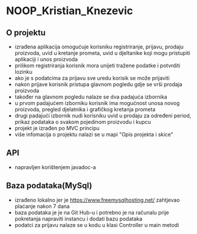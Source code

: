 # NOOP_Kristian_Knezevic

## O projektu
- izrađena aplikacija omogućuje korisniku registriranje, prijavu, prodaju proizvoda, uvid u kretanje prometa, uvid u djeltanike koji mogu pristupiti aplikaciji i unos proizvoda
- prilikom registriranja korisnik mora unijeti tražene podatke i potvrditi lozinku
- ako je s podatcima za prijavu sve uredu korisik se može prijaviti
- nakon prijave korisnik pristupa glavnom pogledu gdje se vrši prodaja proizvoda
- također na glavnom pogledu nalaze se dva padajuća izbornika
- u prvom padajućem izborniku korisnik ima mogućnost unosa novog proizvoda, pregled djelatnika i grafičkog kretanja prometa
- drugi padajući izbornik nudi korisniku uvid u prodaju za određeni period, prikaz podataka o svakom pojedinom proizvodu i kupcu
- projekt je izrađen po MVC principu
- više infomacija o projektu nalazi se u mapi "Opis projekta i skice"

## API
- napravljen korištenjem javadoc-a

## Baza podataka(MySql)
- izrađeno lokalno jer je https://www.freemysqlhosting.net/ zahtjevao plaćanje nakon 7 dana
- baza podataka je je na Git Hub-u i potrebno je na računalu prije pokretanja napraviti instancu i dodati bazu podataka
- podatci za prijavu nalaze se u kodu u klasi Controller u main metodi




